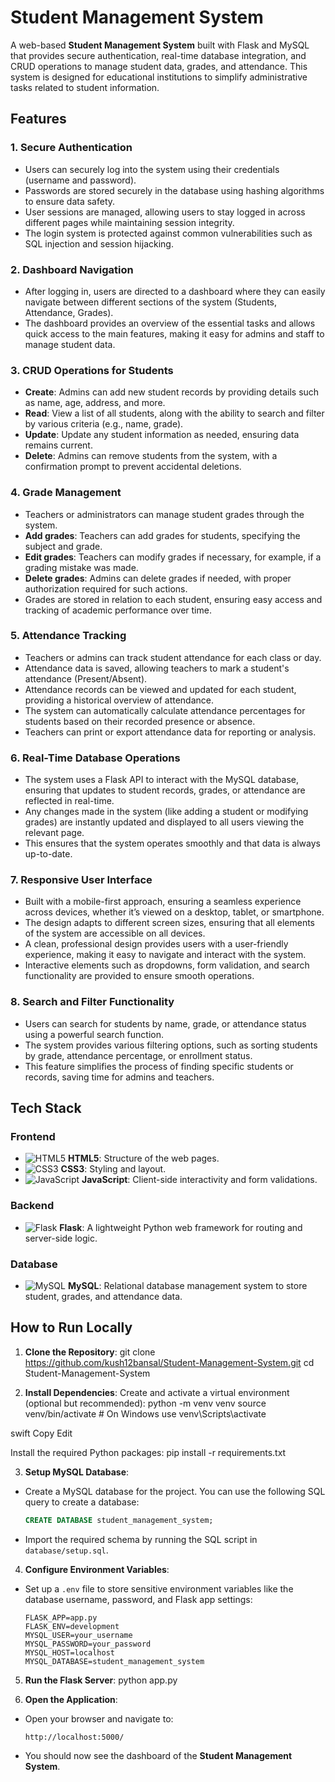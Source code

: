 # Student Management System

A web-based **Student Management System** built with Flask and MySQL that provides secure authentication, real-time database integration, and CRUD operations to manage student data, grades, and attendance. This system is designed for educational institutions to simplify administrative tasks related to student information.

## Features

### 1. **Secure Authentication**
   - Users can securely log into the system using their credentials (username and password).
   - Passwords are stored securely in the database using hashing algorithms to ensure data safety.
   - User sessions are managed, allowing users to stay logged in across different pages while maintaining session integrity.
   - The login system is protected against common vulnerabilities such as SQL injection and session hijacking.

### 2. **Dashboard Navigation**
   - After logging in, users are directed to a dashboard where they can easily navigate between different sections of the system (Students, Attendance, Grades).
   - The dashboard provides an overview of the essential tasks and allows quick access to the main features, making it easy for admins and staff to manage student data.

### 3. **CRUD Operations for Students**
   - **Create**: Admins can add new student records by providing details such as name, age, address, and more.
   - **Read**: View a list of all students, along with the ability to search and filter by various criteria (e.g., name, grade).
   - **Update**: Update any student information as needed, ensuring data remains current.
   - **Delete**: Admins can remove students from the system, with a confirmation prompt to prevent accidental deletions.

### 4. **Grade Management**
   - Teachers or administrators can manage student grades through the system.
   - **Add grades**: Teachers can add grades for students, specifying the subject and grade.
   - **Edit grades**: Teachers can modify grades if necessary, for example, if a grading mistake was made.
   - **Delete grades**: Admins can delete grades if needed, with proper authorization required for such actions.
   - Grades are stored in relation to each student, ensuring easy access and tracking of academic performance over time.

### 5. **Attendance Tracking**
   - Teachers or admins can track student attendance for each class or day.
   - Attendance data is saved, allowing teachers to mark a student's attendance (Present/Absent).
   - Attendance records can be viewed and updated for each student, providing a historical overview of attendance.
   - The system can automatically calculate attendance percentages for students based on their recorded presence or absence.
   - Teachers can print or export attendance data for reporting or analysis.

### 6. **Real-Time Database Operations**
   - The system uses a Flask API to interact with the MySQL database, ensuring that updates to student records, grades, or attendance are reflected in real-time.
   - Any changes made in the system (like adding a student or modifying grades) are instantly updated and displayed to all users viewing the relevant page.
   - This ensures that the system operates smoothly and that data is always up-to-date.

### 7. **Responsive User Interface**
   - Built with a mobile-first approach, ensuring a seamless experience across devices, whether it’s viewed on a desktop, tablet, or smartphone.
   - The design adapts to different screen sizes, ensuring that all elements of the system are accessible on all devices.
   - A clean, professional design provides users with a user-friendly experience, making it easy to navigate and interact with the system.
   - Interactive elements such as dropdowns, form validation, and search functionality are provided to ensure smooth operations.

### 8. **Search and Filter Functionality**
   - Users can search for students by name, grade, or attendance status using a powerful search function.
   - The system provides various filtering options, such as sorting students by grade, attendance percentage, or enrollment status.
   - This feature simplifies the process of finding specific students or records, saving time for admins and teachers.

## Tech Stack

### Frontend
- ![HTML5](https://img.shields.io/badge/HTML5-E34F26?logo=html5&logoColor=white) **HTML5**: Structure of the web pages.
- ![CSS3](https://img.shields.io/badge/CSS3-1572B6?logo=css3&logoColor=white) **CSS3**: Styling and layout.
- ![JavaScript](https://img.shields.io/badge/JavaScript-F7DF1E?logo=javascript&logoColor=black) **JavaScript**: Client-side interactivity and form validations.

### Backend
- ![Flask](https://img.shields.io/badge/Flask-000000?logo=flask&logoColor=white) **Flask**: A lightweight Python web framework for routing and server-side logic.

### Database
- ![MySQL](https://img.shields.io/badge/MySQL-4479A1?logo=mysql&logoColor=white) **MySQL**: Relational database management system to store student, grades, and attendance data.

## How to Run Locally

1. **Clone the Repository**:
git clone https://github.com/kush12bansal/Student-Management-System.git cd Student-Management-System

2. **Install Dependencies**:
Create and activate a virtual environment (optional but recommended):
python -m venv venv source venv/bin/activate # On Windows use venv\Scripts\activate

swift
Copy
Edit

Install the required Python packages:
pip install -r requirements.txt

3. **Setup MySQL Database**:
- Create a MySQL database for the project. You can use the following SQL query to create a database:
  ```sql
  CREATE DATABASE student_management_system;
  ```
- Import the required schema by running the SQL script in `database/setup.sql`.

4. **Configure Environment Variables**:
- Set up a `.env` file to store sensitive environment variables like the database username, password, and Flask app settings:
  ```
  FLASK_APP=app.py
  FLASK_ENV=development
  MYSQL_USER=your_username
  MYSQL_PASSWORD=your_password
  MYSQL_HOST=localhost
  MYSQL_DATABASE=student_management_system
  ```

5. **Run the Flask Server**:
python app.py

6. **Open the Application**:
- Open your browser and navigate to:
  ```
  http://localhost:5000/
  ```

- You should now see the dashboard of the **Student Management System**.
